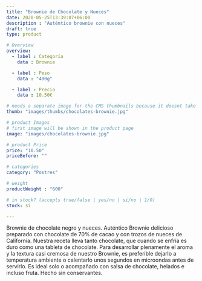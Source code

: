 ```yaml
---
title: "Brownie de Chocolate y Nueces"
date: 2020-05-25T13:39:07+06:00
description : "Auténtico brownie con nueces"
draft: true
type: product

# Overview
overview:
  - label : Categoría
    data : Brownie

  - label : Peso
    data : "400g"

  - label : Precio
    data : 10.50€

# needs a separate image for the CMS thumbnails because it doesnt take arrays (slideshow images)
thumb: "images/thumbs/chocolates-brownie.jpg"

# product Images
# first image will be shown in the product page
image: "images/chocolates-brownie.jpg"

# product Price
price: "10.50"
priceBefore: ""

# categories
category: "Postres"

# weight
productWeight : "600"

# in stock? (accepts true/false | yes/no | si/no | 1/0)
stock: si

---
```

Brownie de chocolate negro y nueces. Auténtico Brownie delicioso preparado con chocolate de 70% de cacao y con trozos de nueces de California. Nuestra receta lleva tanto chocolate, que cuando se enfría es duro como una tableta de chocolate. Para desarrollar plenamente el aroma y la textura casi cremosa de nuestro Brownie, es preferible dejarlo a temperatura ambiente o calentarlo unos segundos en microondas antes de servirlo. Es ideal solo o acompañado con salsa de chocolate, helados e incluso fruta. Hecho sin conservantes.
